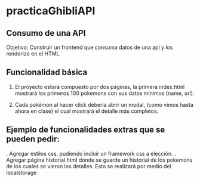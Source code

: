 # practicaGhibliAPI

## Consumo de una API

Objetivo: Construir un frontend que consuma datos de una api y los renderize
en el HTML

## Funcionalidad básica

1. El proyecto estará compuesto por dos páginas, la primera index.html
   mostrará los primeros 100 pokemons con sus datos mínimos (name, url).

2. Cada pokémon al hacer click debería abrir un modal, (como vimos hasta ahora en
   clase) el cual mostrará el detalle más completos.

## Ejemplo de funcionalidades extras que se pueden pedir:

. Agregar estilos css, pudiendo incluir un framework css a elección.
. Agregar página historial.html donde se guarde un historial de los
pokemons de los cuales se vieron los detalles. Esto se realizará por
medio del localstorage
